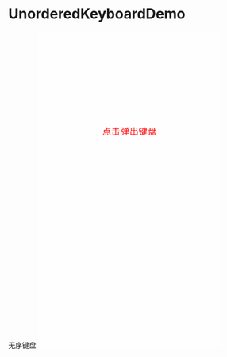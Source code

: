 # UnorderedKeyboardDemo
无序键盘
![image](https://github.com/fancy88/UnorderedKeyboardDemo/blob/master/picture.gif)
